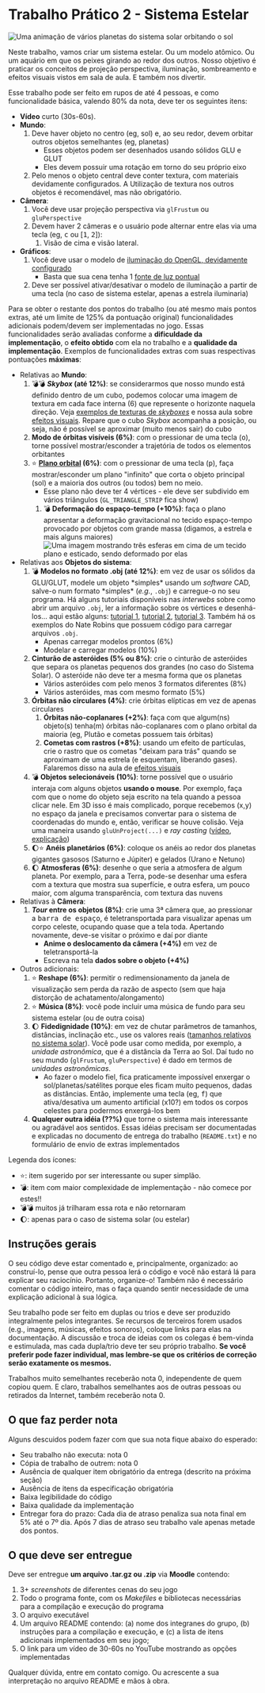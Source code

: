 # Trabalho Prático 2 - Sistema Estelar

![Uma animação de vários planetas do sistema solar orbitando o sol](images/solar.gif)

Neste trabalho, vamos criar um sistema estelar. Ou um modelo atômico. Ou
um aquário em que os peixes girando ao redor dos outros. Nosso objetivo é
praticar os conceitos de projeção perspectiva, iluminação, sombreamento e efeitos visuais
vistos em sala de aula. E também nos divertir.

Esse trabalho pode ser feito em rupos de até 4 pessoas, e como funcionalidade básica,
valendo 80% da nota, deve ter os seguintes itens:

- **Vídeo** curto (30s-60s).
- **Mundo**:
  1. Deve haver objeto no centro (eg, sol) e, ao seu redor, devem
     orbitar outros objetos semelhantes (eg, planetas)
     - Esses objetos podem ser desenhados usando sólidos GLU e GLUT
     - Eles devem possuir uma rotação em torno do seu próprio eixo
  1. Pelo menos o objeto central deve conter textura,
     com materiais devidamente configurados. A Utilização de textura
     nos outros objetos é recomendável, mas não obrigatório.
- **Câmera**:
  1. Você deve usar projeção perspectiva via `glFrustum` ou `gluPerspective`
  1. Devem haver 2 câmeras e o usuário pode alternar entre elas via uma tecla
     (eg, <kbd>c</kbd> ou [<kbd>1</kbd>, <kbd>2</kbd>]):
     1. Visão de cima e visão lateral.
- **Gráficos**:
  1. Você deve usar o modelo de
     [iluminação do OpenGL, devidamente configurado][lighting]
     - Basta que sua cena tenha 1
       [fonte de luz pontual][lighting-directional]
  1. Deve ser possível ativar/desativar o modelo de iluminação a partir de uma
     tecla (no caso de sistema estelar, apenas a estrela iluminaria)

Para se obter o restante dos pontos do trabalho (ou até mesmo mais pontos
extras, até um limite de 125% da pontuação original) funcionalidades adicionais
podem/devem ser implementadas no jogo. Essas funcionalidades serão avaliadas
conforme a **dificuldade da implementação**, o **efeito obtido** com ela no
trabalho e a **qualidade da implementação**. Exemplos de funcionalidades
extras com suas respectivas pontuações **máximas**:

- Relativas ao **Mundo**:
  1. :bomb::bomb: **_Skybox_ (até 12%)**: se considerarmos que nosso mundo
     está definido dentro de um cubo, podemos colocar uma imagem de textura
     em cada face interna (6) que represente o horizonte naquela direção. Veja
     [exemplos de texturas de _skyboxes_][skybox] e nossa aula sobre
     [efeitos visuais][visual-fx]. Repare que o cubo _Skybox_ acompanha
     a posição, ou seja, não é possível se aproximar (muito menos sair) do cubo
  1. **Modo de órbitas visíveis (6%)**: com o pressionar de uma tecla
     (<kbd>o</kbd>), torne possível mostrar/esconder a trajetória de
     todos os elementos orbitantes
  1. :star: **[Plano orbital][plano-orbital] (6%)**: com o pressionar
     de uma tecla (<kbd>p</kbd>), faça mostrar/esconder um plano "infinito"
     que corta o objeto principal (sol) e a maioria dos outros (ou todos)
     bem no meio.
     - Esse plano não deve ter 4 vértices - ele deve ser subdivido em vários
       triângulos (`GL_TRIANGLE_STRIP` fica show)   
     1. :bomb: **Deformação do espaço-tempo (+10%)**: faça o plano apresentar a
        deformação gravitacional no tecido espaço-tempo provocado por objetos
        com grande massa (digamos, a estrela e mais alguns maiores)
        ![Uma imagem mostrando três esferas em cima de um tecido plano e esticado, sendo deformado por elas](images/deformacao-espaco-tempo.jpg)
- Relativas aos **Objetos do sistema**:
  1. :bomb: **Modelos no formato .obj (até 12%)**: em vez de usar os
     sólidos da GLU/GLUT, modele um objeto \*simples\* usando um _software_
     CAD, salve-o num formato \*simples\* (_e.g._, `.obj`) e carregue-o no
     seu programa. Há alguns tutoriais disponíveis nas _interwebs_ sobre
     como abrir um arquivo `.obj`, ler a informação sobre os vértices e
     desenhá-los... aqui estão alguns: [tutorial 1][obj-tut-1],
     [tutorial 2][obj-tut-2], [tutorial 3][obj-tut-3]. Também há os exemplos
     do Nate Robins que possuem código para carregar arquivos `.obj`.
     - Apenas carregar modelos prontos (6%)
     - Modelar e carregar modelos (10%)
  1. **Cinturão de asteróides (5% ou 8%)**: crie o cinturão de asteróides que
     separa os planetas pequenos dos grandes (no caso do Sistema Solar). O
     asteróide não deve ter a mesma forma que os planetas
     - Vários asteróides com pelo menos 3 formatos diferentes (8%)
     - Vários asteróides, mas com mesmo formato (5%)
  1. **Órbitas não circulares (4%)**: crie órbitas elípticas em vez de apenas
     circulares
     1. **Órbitas não-coplanares (+2%)**: faça com que algum(ns) objeto(s)
        tenha(m) órbitas não-coplanares com o plano orbital da maioria
        (eg, Plutão e cometas possuem tais órbitas)
     1. **Cometas com rastros (+8%)**: usando um efeito de partículas, crie
        o rastro que os cometas "deixam para trás" quando se aproximam de
        uma estrela (e esquentam, liberando gases). Falaremos disso na
        aula de [efeitos visuais][visual-fx]
  1. :bomb: **Objetos selecionáveis (10%)**: torne possível que o usuário
     interaja com alguns objetos **usando o mouse**. Por exemplo, faça com
     que o nome do objeto seja escrito na tela quando a pessoa clicar nele.
     Em 3D isso é mais complicado, porque recebemos (x,y) no espaço da janela
     e precisamos convertar para o sistema de coordenadas do mundo e, então,
     verificar se houve colisão. Veja uma maneira usando `gluUnProject(...)`
     e _ray casting_ ([vídeo][3d-picking-video],
     [explicação][3d-picking-explanation])
  1. :moon::star: **Anéis planetários (6%)**: coloque os anéis ao redor dos
     planetas gigantes gasosos (Saturno e Júpiter) e gelados (Urano e Netuno)
  1. :moon: **Atmosferas (6%)**: desenhe o que seria a atmosfera de algum
     planeta. Por exemplo, para a Terra, pode-se desenhar uma esfera com
     a textura que mostra sua superfície, e outra esfera, um pouco maior,
     com alguma transparência, com textura das nuvens
- Relativas à **Câmera**:
  1. **_Tour_ entre os objetos (8%)**: crie uma 3ª câmera que, ao pressionar
     a <kbd>barra de espaço</kbd>, é teletransportada para visualizar apenas
     um corpo celeste, ocupando quase que a tela toda. Apertando
     novamente, deve-se visitar o próximo e daí por diante
     - **Anime o deslocamento da câmera (+4%)** em vez de teletransportá-la
     - Escreva na tela **dados sobre o objeto (+4%)**
- Outros adicionais:
  1. :star: **Reshape (6%)**: permitir o redimensionamento da janela
     de visualização sem perda da razão de aspecto (sem que haja distorção
     de achatamento/alongamento)
  1. :star: **Música (8%)**: você pode incluir uma música de fundo para
     seu sistema estelar (ou de outra coisa)
  1. :moon: **Fidedignidade (10%)**: em vez de chutar parâmetros de tamanhos,
     distâncias, inclinação etc., use os valores reais
     ([tamanhos relativos no sistema solar][tamanhos-relativos-planetas]).
     Você pode usar como medida, por exemplo, a _unidade astronômica_,
     que é a distância da Terra ao Sol. Daí tudo no seu mundo
     (`glFrustum`, `gluPerspective`) é dado em termos de
     _unidades astronômicas_.
     - Ao fazer o modelo fiel, fica praticamente impossível enxergar
       o sol/planetas/satélites porque eles ficam muito pequenos, dadas
       as distâncias. Então, implemente uma tecla (eg, <kbd>f</kbd>)
       que ativa/desativa um aumento artificial (x10?) em todos os corpos
       celestes para podermos enxergá-los bem
  1. **Qualquer outra idéia (??%)** que torne o sistema mais interessante ou
     agradável aos sentidos. Essas idéias precisam ser documentadas e
     explicadas no documento de entrega do trabalho (`README.txt`) e no
     formulário de envio de extras implementados


Legenda dos ícones:
  - :star:: item sugerido por ser interessante ou super simplão.
  - :bomb:: item com maior complexidade de implementação - não
    comece por estes!!
  - :bomb::bomb: muitos já trilharam essa rota e não retornaram
  - :moon:: apenas para o caso de sistema solar (ou estelar)

## Instruções gerais

O seu código deve estar comentado e, principalmente, organizado: ao
construí-lo, pense que outra pessoa lerá o código e você não estará lá para
explicar seu raciocínio. Portanto, organize-o! Também não é necessário
comentar o código inteiro, mas o faça quando sentir necessidade de uma
explicação adicional à sua lógica.

Seu trabalho pode ser feito em duplas ou trios e deve ser produzido
integralmente pelos integrantes. Se recursos de terceiros forem usados
(e.g., imagens, músicas, efeitos sonoros), coloque links para elas na
documentação. A discussão e troca de ideias com os colegas é bem-vinda e
estimulada, mas cada dupla/trio deve ter seu próprio trabalho.
**Se você preferir pode fazer individual, mas lembre-se que os critérios de correção
serão exatamente os mesmos.**

Trabalhos muito semelhantes receberão nota 0, independente de quem
copiou quem. E claro, trabalhos semelhantes aos de outras pessoas ou
retirados da Internet, também receberão nota 0.


## O que faz perder nota

Alguns descuidos podem fazer com que sua nota fique abaixo do esperado:
- Seu trabalho não executa: nota 0
- Cópia de trabalho de outrem: nota 0
- Ausência de qualquer item obrigatório da entrega (descrito na próxima seção)
- Ausência de itens da especificação obrigatória
- Baixa legibilidade do código
- Baixa qualidade da implementação
- Entregar fora do prazo: Cada dia de atraso penaliza sua nota final em 5% 
até o 7º dia. Após 7 dias de atraso seu trabalho vale apenas metade dos pontos.


## O que deve ser **entregue**

Deve ser entregue **um arquivo .tar.gz ou .zip** via **Moodle** contendo:
 1. 3+ _screenshots_ de diferentes cenas do seu jogo
 1. Todo o programa fonte, com os _Makefiles_ e bibliotecas necessárias
    para a compilação e execução do programa
 1. O arquivo executável
 1. Um arquivo README contendo: (a) nome dos integranes do grupo, (b) instruções para a compilação e execução, e
   (c) a lista de itens adicionais implementados em seu jogo;
 1. O link para um vídeo de 30-60s no YouTube mostrando as opções implementadas

Qualquer dúvida, entre em contato comigo. Ou acrescente a sua interpretação no
arquivo README e mãos à obra.

[plano-orbital]: images/plano-orbital.jpg
[tamanhos-relativos-planetas]: http://www.lesud.com/lesud-astronomy_pageid81.html#sat_size
[menu]: http://www.programming-techniques.com/2012/05/glut-tutorial-creating-menus-and.html
[skybox]: https://www.google.com.br/search?q=skybox&safe=off&hl=pt-BR&source=lnms&tbm=isch&sa=X&ei=jMM_VenRNKuasQSCwYDABw&ved=0CAgQ_AUoAg&biw=1366&bih=599
[lighting]: http://fegemo.github.io/cefet-cg/classes/lighting/#26
[lighting-directional]: http://fegemo.github.io/cefet-cg/classes/lighting/#37
[obj-tut-1]: http://www.opengl-tutorial.org/beginners-tutorials/tutorial-7-model-loading/
[obj-tut-2]: http://netization.blogspot.in/2014/10/loading-obj-files-in-opengl.html
[obj-tut-3]: https://tutorialsplay.com/opengl/2014/09/17/lesson-9-loading-wavefront-obj-3d-models/
[visual-fx]: http://fegemo.github.io/cefet-cg/classes/visual-effects/#4
[height-map]: http://fegemo.github.io/cefet-cg/classes/textures/#43
[3d-picking-video]: https://www.youtube.com/watch?v=XygAhqJlGPI
[3d-picking-explanation]: https://www.bfilipek.com/2012/06/select-mouse-opengl.html
